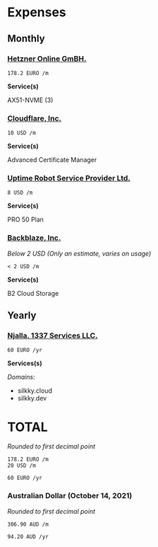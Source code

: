 # Expenses

## Monthly

### [Hetzner Online GmBH.](https://www.hetzner.com)

`178.2 EURO /m`

**Service(s)**

AX51-NVME (3)

### [Cloudflare, Inc.](https://www.cloudflare.com)

`10 USD /m`

**Service(s)**

Advanced Certificate Manager

### [Uptime Robot Service Provider Ltd.](https://uptimerobot.com)

`8 USD /m`

**Service(s)**

PRO 50 Plan

### [Backblaze, Inc.](https://www.backblaze.com)

*Below 2 USD (Only an estimate, varies on usage)*

`< 2 USD /m`

**Service(s)**

B2 Cloud Storage

## Yearly

### [Njalla. 1337 Services LLC.](https://njal.la)

`60 EURO /yr`

**Services(s)**

*Domains:*
* silkky.cloud
* silkky.dev

# TOTAL

*Rounded to first decimal point*
```
178.2 EURO /m
20 USD /m

60 EURO /yr
```

### Australian Dollar (October 14, 2021)

*Rounded to first decimal point*
```
306.90 AUD /m

94.20 AUD /yr
```
